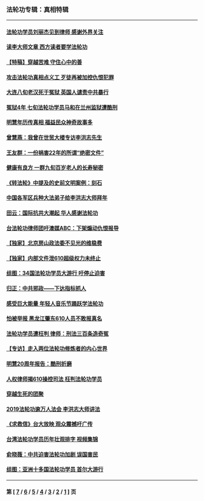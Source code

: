 ### 法轮功专辑：真相特辑
---
#### [法轮功学员刘丽杰见到律师 感谢外界关注](../../pages/nf4389/n13927012.md?03270430) 
#### [读李大师文章 西方读者要学法轮功](../../pages/nf4389/n13925142.md?03270430) 
#### [【特稿】穿越苦难 守住心中的善](../../pages/nf4389/n13784979.md?03270430) 
#### [攻击法轮功真相点义工 歹徒再被加控仇恨犯罪](../../pages/nf4389/n13601019.md?03270430) 
#### [大连八旬老汉死于冤狱 英国人谴责中共暴行](../../pages/nf4389/n13480118.md?03270430) 
#### [冤狱4年 七旬法轮功学员马和在兰州监狱遭酷刑](../../pages/nf4389/n13304688.md?03270430) 
#### [明慧年历传真相 福益民众神奇故事多](../../pages/nf4389/n13294545.md?03270430) 
#### [曾慧燕：我曾在世贸大楼专访李洪志先生](../../pages/nf4389/n12898729.md?03270430) 
#### [王友群：一份祸害22年的所谓“绝密文件”](../../pages/nf4389/n12871750.md?03270430) 
#### [健康有良方 一群九旬百岁老人的长寿秘密](../../pages/nf4389/n12847475.md?03270430) 
#### [《转法轮》中提及的史前文明案例：刻石](../../pages/nf4389/n12758577.md?03270430) 
#### [中国各军区兵种大法弟子给李洪志大师拜年](../../pages/nf4389/n12750047.md?03270430) 
#### [田云：国际抗共大潮起 华人感谢法轮功](../../pages/nf4389/n12357708.md?03270430) 
#### [台法轮功律师团吁澳媒ABC：下架煽动仇恨报导](../../pages/nf4389/n12279917.md?03270430) 
#### [【独家】北京房山政法委不见光的维稳费](../../pages/nf4389/n12031979.md?03270430) 
#### [【独家】内部文件泄610超级权力未终止](../../pages/nf4389/n12023895.md?03270430) 
#### [组图：34国法轮功学员大游行 吁停止迫害](../../pages/nf4389/n11492658.md?03270430) 
#### [归正：中共邪政——下达指标抓人](../../pages/nf4389/n11474770.md?03270430) 
#### [感受巨大能量 年轻人音乐节踊跃学法轮功](../../pages/nf4389/n11441981.md?03270430) 
#### [怕被举报 黑龙江肇东610人员不敢报真名](../../pages/nf4389/n11436499.md?03270430) 
#### [法轮功学员遭枉判 律师：刑法三百条造奇冤](../../pages/nf4389/n11433943.md?03270430) 
#### [【专访】走入两位法轮功修炼者的内心世界](../../pages/nf4389/n11415623.md?03270430) 
#### [明慧20周年报告：酷刑折磨](../../pages/nf4389/n11387954.md?03270430) 
#### [人权律师揭610操控司法 枉判法轮功学员](../../pages/nf4389/n11313370.md?03270430) 
#### [穿越生死的团聚](../../pages/nf4389/n11258922.md?03270430) 
#### [2019法轮功逾万人法会 李洪志大师讲法](../../pages/nf4389/n11265303.md?03270430) 
#### [《求救信》台大放映 观众震撼吁广传](../../pages/nf4389/n10922251.md?03270430) 
#### [台湾法轮功学员历年壮观排字 视频集锦](../../pages/nf4389/n10878789.md?03270430) 
#### [俞晓薇：中共迫害法轮功加剧 误国害民](../../pages/nf4389/n10859260.md?03270430) 
#### [组图：亚洲十多国法轮功学员 首尔大游行](../../pages/nf4389/n10781149.md?03270430) 

---
#### 第 [ [7](./7.md?03270430) / [6](./6.md?03270430) / [5](./5.md?03270430) / [4](./4.md?03270430) / [3](./3.md?03270430) / [2](./2.md?03270430) / [1](./1.md?03270430) ] 页
